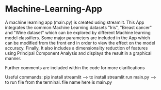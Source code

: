 # Machine-Learning-App
A machine learning app (main.py) is created using streamlit. 
This App integrates the common Machine Learning datasets "Iris", "Breast cancer" and "Wine dataset" which can be explored by different Machine learning model classifiers. Some major parameters are included in the App which can be modified from the front end in order to view the effect on the model accuracy.
Finally, It also includes a dimensionality reduction of features using Principal Component Analysis and displays the result in a graphical manner.

Further comments are included within the code for more clarifications

Useful commands:
pip install streamlit --> to install
streamlit run main.py --> to run file from the terminal. file name here is main.py
